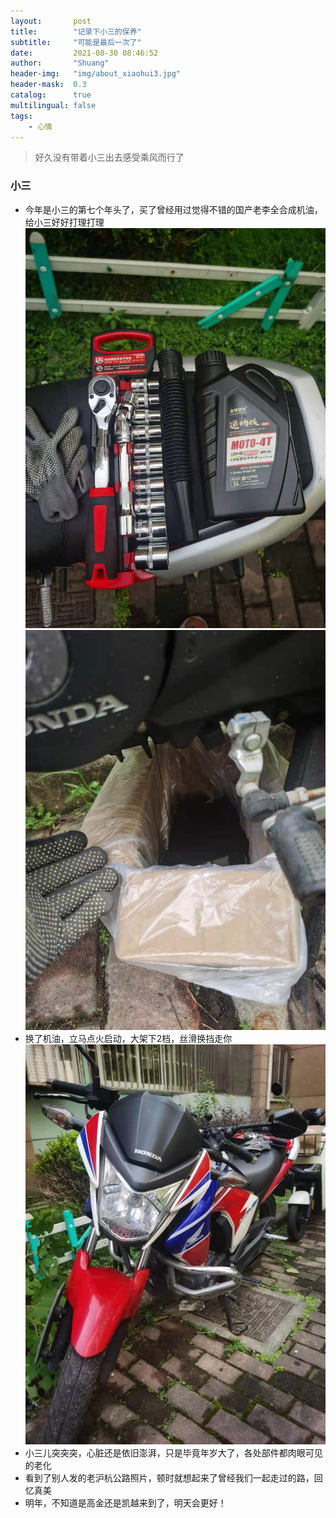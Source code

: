 ```yaml
---
layout:       post
title:        "记录下小三的保养"
subtitle:     "可能是最后一次了"
date:         2021-08-30 08:46:52
author:       "Shuang"
header-img:   "img/about_xiaohui3.jpg"
header-mask:  0.3
catalog:      true
multilingual: false
tags:
    - 心情
---
```


> 好久没有带着小三出去感受乘风而行了<br/>



### 小三
- 今年是小三的第七个年头了，买了曾经用过觉得不错的国产老李全合成机油，给小三好好打理打理<br/>
![](/img/in-post/post-maintenance-my-little-three/1.jpg)
![](/img/in-post/post-maintenance-my-little-three/2.jpg)
- 换了机油，立马点火启动，大架下2档，丝滑换挡走你<br/>
![](/img/in-post/post-maintenance-my-little-three/3.jpg)
- 小三儿突突突，心脏还是依旧澎湃，只是毕竟年岁大了，各处部件都肉眼可见的老化
- 看到了别人发的老沪杭公路照片，顿时就想起来了曾经我们一起走过的路，回忆真美
- 明年，不知道是高金还是凯越来到了，明天会更好！